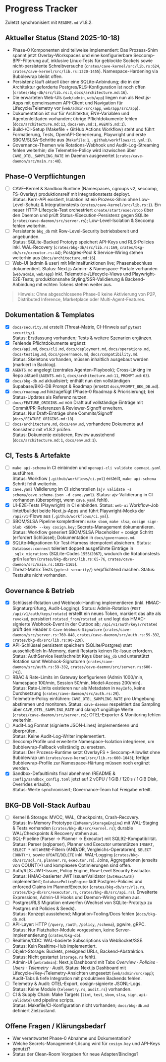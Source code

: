 # Progress Tracker

Zuletzt synchronisiert mit `README.md` v1.8.2.

## Aktueller Status (Stand 2025-10-18)
- Phase-0 Komponenten sind teilweise implementiert: Das Prozess-Shim spannt jetzt Overlay-Workspaces und eine konfigurierbare Seccomp-BPF-Filterung auf, inklusive Linux-Tests für geblockte Sockets sowie nicht-persistente Schreibversuche (`crates/cave-kernel/src/lib.rs:624`, `crates/cave-kernel/src/lib.rs:1320-1455`). Namespace-Hardening via Bubblewrap bleibt offen.
- Persistenz läuft aktuell über eine SQLite-Anbindung; die in der Architektur geforderte Postgres/RLS-Konfiguration ist noch offen (`crates/bkg-db/src/lib.rs:3`, `docs/architecture.md:16`).
- Die erwarteten Web-UIs (`web/admin`, `web/app`) liegen nun als Next.js-Apps mit gemeinsamem API-Client und Navigation für Lifecycle/Telemetry vor (`web/admin/src/app`, `web/app/src/app`).
- Dokumentation ist nur für Architektur, ENV-Variablen und Agentenleitfaden vorhanden; übrige Pflichtdokumente fehlen (`docs/architecture.md:13`, `docs/env.md:1`, `AGENTS.md:1`).
- Build-/CI-Setup (Makefile + GitHub Actions Workflow) steht und führt Formatierung, Tests, OpenAPI-Generierung, Playwright und erste SBOM/SLSA-Schritte aus (`Makefile:1`, `.github/workflows/ci.yml:1`).
- Governance-Themen wie Rotations-Webhook und Audit-Log-Streaming fehlen weiterhin; die Telemetrie-Policy wird inzwischen über `CAVE_OTEL_SAMPLING_RATE` im Daemon ausgewertet (`crates/cave-daemon/src/main.rs:48`).

## Phase-0 Verpflichtungen
- [ ] CAVE-Kernel & Sandbox Runtime (Namespaces, cgroups v2, seccomp, FS-Overlay) produktionsreif mit Integrationstests deployt.  
  Status: Kern-API existiert, Isolation ist ein Prozess-Shim ohne Low-Level-Schutz & Integrationstests (`crates/cave-kernel/src/lib.rs:1`). Ein neuer HTTP-Lifecycle-Test orchestriert `create/start/exec/stop` über den Daemon und prüft Status-/Execution-Persistenz gegen SQLite (`crates/cave-daemon/src/server.rs`); Low-Level-Isolation & Seccomp fehlen weiterhin.
- [ ] Persistente `bkg_db` mit Row-Level-Security betriebsbereit und angebunden.  
  Status: SQLite-Backed Prototyp speichert API-Keys und RLS-Policies inkl. WAL-Recovery (`crates/bkg-db/src/lib.rs:169`, `crates/bkg-db/src/executor.rs:44`); Postgres-Pool & Service-Wiring stehen weiterhin aus (`docs/architecture.md:16`).
- [ ] Web-UI (admin & user) mit Minimalfunktionen live; Phasenabschluss dokumentiert.
  Status: Next.js Admin- & Namespace-Portale vorhanden (`web/admin`, `web/app`) inkl. Telemetrie-/Lifecycle-Views und Playwright-E2E-Tests; produktionsnahe Styling/SSR-Validierung & Backend-Anbindung mit echten Tokens stehen weiter aus.

> Hinweis: Ohne abgeschlossene Phase-0 keine Aktivierung von P2P, Distributed Inference, Marketplace oder Multi-Agent-Features.

## Dokumentation & Templates
- [x] `docs/security.md` erstellt (Threat-Matrix, CI-Hinweis auf `pytest security/`).  
  Status: Erstfassung vorhanden; Tests & weitere Szenarien ergänzen.
- [x] Fehlende Pflichtdokumente ergänzt:  
  `docs/api.md`, `docs/cli.md`, `docs/deployment.md`, `docs/operations.md`, `docs/testing.md`, `docs/governance.md`, `docs/compatibility.md`.  
  Status: Skeletons vorhanden, müssen inhaltlich ausgebaut werden (markiert in Backlog).
- [x] `AGENTS.md` angelegt (zentrales Agenten-Playbook); Cross-Linking im Repo aktuell (`AGENTS.md:1`, `docs/architecture.md:11`, `PROMPT.md:63`).
- [x] `docs/bkg-db.md` aktualisiert; enthält nun den vollständigen Supabase/BKG-DB Prompt & Roadmap (ersetzt `docs/PROMPT_BKG_DB.md`).
- [x] `docs/roadmap.md` hinzugefügt (Phase-0 Roadmap & Priorisierung); bei Status-Updates als Referenz nutzen.
- [ ] `docs/FEATURE_ORIGINS.md` von Draft auf vollständige Einträge mit Commit/PR-Referenzen & Reviewer-Signoff erweitern.  
  Status: Nur Draft-Einträge ohne Commits/Signoff (`docs/FEATURE_ORIGINS.md:18`).
- [ ] `docs/architecture.md`, `docs/env.md`, vorhandene Dokumente auf Konsistenz mit v1.8.2 prüfen.  
  Status: Dokumente existieren, Review ausstehend (`docs/architecture.md:1`, `docs/env.md:1`).

## CI, Tests & Artefakte
- [ ] `make api-schema` in CI einbinden und `openapi-cli validate openapi.yaml` ausführen.  
  Status: Workflow (`.github/workflows/ci.yml`) erstellt, `make api-schema` Schritt fehlt weiterhin.
- [x] `cave.yaml` Validierung im CI sicherstellen (`ajv validate -s schema/cave.schema.json -d cave.yaml`).
  Status: ajv-Validierung in CI vorhanden (überspringt, wenn `cave.yaml` fehlt).
- [x] UI-E2E-Tests (Playwright) in CI einbinden.
  Status: `web-ui` Workflow-Job lintet/buildet beide Next.js-Apps und führt Playwright-Mocks der `/api/v1`-Flows aus (`.github/workflows/ci.yml`).
- [ ] SBOM/SLSA Pipeline komplettieren: `make sbom`, `make slsa`, `cosign sign-blob <SBOM> --key cosign.key`; Secrets-Management dokumentieren.
  Status: Workflow generiert SBOM/SLSA Placeholder + cosign Schritt (erfordert Schlüssel); Dokumentation in `docs/governance.md`.
- [x] SQLite-Migrationen für Test-Harness idempotent absichern.
  Status: `Database::connect` toleriert doppelt ausgeführte Einträge in `_sqlx_migrations` (SQLite-Codes `1555`/`2067`), wodurch die Rotationstests grün laufen (`crates/bkg-db/src/lib.rs:65-76`, `crates/cave-daemon/src/main.rs:1025-1165`).
- [ ] Threat-Matrix Tests (`pytest security/`) verpflichtend machen.
  Status: Testsuite nicht vorhanden.

## Governance & Betrieb
- [x] Schlüssel-Rotation und Webhook-Handling implementieren (inkl. HMAC-Signaturprüfung, Audit-Logging).
  Status: Admin-Rotation (`POST /api/v1/auth/keys/rotate`) erstellt ein neues Token, markiert das alte als `revoked`, persistiert `rotated_from`/`rotated_at` und legt das HMAC-signierte Webhook-Event in der Outbox ab; `/api/v1/auth/keys/rotated` prüft den Header `X-Cave-Webhook-Signature` (`crates/cave-daemon/src/server.rs:760-848`, `crates/cave-daemon/src/auth.rs:59-332`, `crates/bkg-db/src/lib.rs:90-220`).
- [x] API-Schlüssel persistent speichern (SQLite/Postgres) statt ausschließlich In-Memory, damit Restarts keinen Re-Issue erfordern.
  Status: AuthService liest/schreibt Keys über `bkg_db` und unterstützt Rotation samt Webhook-Signaturen (`crates/cave-daemon/src/auth.rs:59-332`, `crates/cave-daemon/src/server.rs:600-741`).
- [ ] RBAC & Rate-Limits im Gateway konfigurieren (Admin 1000/min, Namespace 100/min, Session 50/min, Model-Access 200/min).  
  Status: Rate-Limits existieren nur als Metadaten in `KeyInfo`, keine Durchsetzung (`crates/cave-daemon/src/auth.rs:29`).
- [ ] Telemetrie-Policy einführen: `CAVE_OTEL_SAMPLING_RATE` pro Umgebung abstimmen und monitoren.
  Status: `cave-daemon` respektiert das Sampling über `CAVE_OTEL_SAMPLING_RATE` und clamp't ungültige Werte (`crates/cave-daemon/src/server.rs`); OTEL-Exporter & Monitoring fehlen weiterhin.
- [ ] Audit-Log Format (signierte JSON-Lines) implementieren und überprüfen.  
  Status: Keine Audit-Log-Writer implementiert.
- [ ] Seccomp Profile und erweiterte Namespace-Isolation integrieren, um Bubblewrap-Fallback vollständig zu ersetzen.  
  Status: Der Prozess-Runtime setzt OverlayFS + Seccomp-Allowlist ohne Bubblewrap um (`crates/cave-kernel/src/lib.rs:660-1043`); fertige Bubblewrap-Profile zur Namespace-Härtung müssen noch ergänzt werden.
- [x] Sandbox-Defaultlimits final abnehmen (README & `config/sandbox_config.toml` jetzt auf 2 vCPU / 1 GiB / 120 s / 1 GiB Disk, Overrides erlaubt).  
  Status: Werte synchronisiert; Governance-Team hat Freigabe erteilt.

## BKG-DB Voll-Stack Aufbau
- [ ] Kernel & Storage: MVCC, WAL, Checkpoints, Crash-Recovery.  
  Status: In-Memory Prototype (`InMemoryStorageEngine`) mit WAL-Staging & Tests vorhanden (`crates/bkg-db/src/kernel.rs`); durable WAL/Checkpoints & Recovery stehen aus.
- [ ] SQL-Pipeline (Parser → Planner → Executor) mit SQL92-Kompatibilität.  
  Status: Parser (sqlparser), Planner und Executor unterstützen `INSERT`, `SELECT *` mit `WHERE`-Filtern (AND/OR, Vergleichs-Operatoren), `SELECT COUNT(*)`, sowie `UPDATE`/`DELETE` inkl. WAL-Logging (`crates/bkg-db/src/sql.rs`, `planner.rs`, `executor.rs`). Joins, Aggregationen jenseits von COUNT(*) und komplexere Optimierungen sind offen.
- [ ] Auth/RLS: JWT-Issuer, Policy Engine, Row-Level Security Evaluator.
  Status: HMAC-basierter JWT Issuer/Validator (`JwtHmacAuth`) implementiert; `DatabasePolicyEngine` lädt Postgres-Policies und enforced Claims im Planner/Executor (`crates/bkg-db/src/rls.rs`, `crates/bkg-db/src/executor.rs`, `crates/bkg-db/src/api.rs`). Erweiterte Expressions, Admin-UI Hooks und Daemon-Wiring stehen aus.
- [ ] Postgres/RLS Migration entwerfen (Wechsel von SQLite-Prototyp zu Postgres mit Policies & Seeds).  
  Status: Konzept ausstehend; Migration-Tooling/Docs fehlen (`docs/bkg-db.md`).
- [ ] API-Layer: HTTP (`/query`, `/auth`, `/policy`, `/schema`), pgwire, gRPC.  
  Status: Nur Platzhalter-Module vorgesehen, keine Server-Implementierung (`crates/bkg-db`).
- [ ] Realtime/CDC: WAL-basierte Subscriptions via WebSocket/SSE.  
  Status: Kein Realtime-Hub implementiert.
- [ ] Objekt-Storage: Buckets, presigned URLs, Backend-Abstraktion.  
  Status: Nicht gestartet (`storage.rs` fehlt).
- [ ] Admin-UI (`web/admin`): Next.js Dashboard mit Tabs *Overview · Policies · Users · Telemetry · Audit*.
  Status: Next.js Dashboard mit Lifecycle-/Key-/Telemetry-Ansichten umgesetzt (`web/admin/src/app`); Audit-Tabs & tiefe Integration mit produktiven Backends fehlen.
- [ ] Telemetry & Audit: OTEL-Export, cosign-signierte JSONL-Logs.  
  Status: Keine Module (`telemetry.rs`, `audit.rs`) vorhanden.
- [ ] CI & Supply Chain: Make Targets (`lint`, `test`, `sbom`, `slsa`, `sign`, `api-validate`) und pipeline scripts.  
  Status: Makefile/CI-Konfiguration nicht vorhanden; `docs/bkg-db.md` definiert Zielzustand.

## Offene Fragen / Klärungsbedarf
- Wer verantwortet Phase-0 Abnahme und Dokumentation?
- Welche Secrets-Management-Lösung wird für `cosign.key` und API-Keys genutzt?
- Status der Clean-Room Vorgaben für neue Adapter/Bindings?
